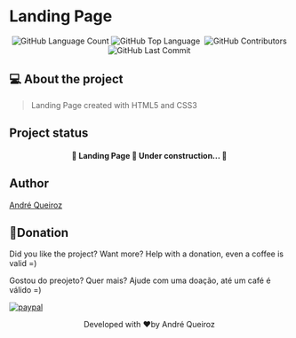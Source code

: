 # Landing Page

<p align="center">
<img alt="GitHub Language Count" src="https://img.shields.io/github/languages/count/alqlima/landing-page" />
<img alt="GitHub Top Language" src="https://img.shields.io/github/languages/top/alqlima/landing-page" />
<img alt="" src="https://img.shields.io/github/repo-size/alqlima/landing-page" />
<img alt="GitHub Contributors" src="https://img.shields.io/github/contributors/alqlima/landing-page" />
<img alt="GitHub Last Commit" src="https://img.shields.io/github/last-commit/alqlima/landing-page" />
</p>

## 💻 About the project

> Landing Page created with HTML5 and CSS3
> 
 ## Project status
 
 <h4 align="center">
   🚧 Landing Page 🚀 Under construction... 🚧
 </h4>
 
 ## Author
[André Queiroz](https://www.linkedin.com/in/andré-queiroz-b8805069/)

## 🤑Donation

Did you like the project? Want more? Help with a donation, even a coffee is valid =)

Gostou do preojeto? Quer mais? Ajude com uma doação, até um café é válido =)

[![paypal](https://www.paypalobjects.com/pt_BR/BR/i/btn/btn_donateCC_LG.gif)](https://www.paypal.com/cgi-bin/webscr?cmd=_s-xclick&hosted_button_id=BB4E5XX7WQBNA)


<p align="center">Developed with ❤️by André Queiroz</p>
